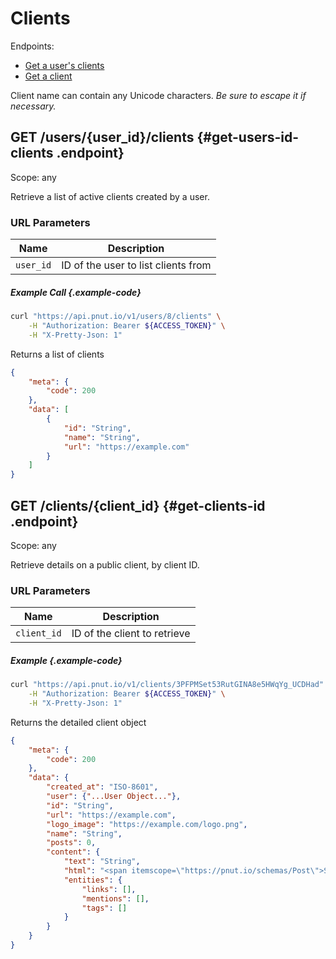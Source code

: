 # Clients

Endpoints:

* [Get a user's clients](#get-users-id-clients)
* [Get a client](#get-clients-id)

Client name can contain any Unicode characters. *Be sure to escape it if necessary.*


## <span class="method method-get">GET</span> /users/<span class="call-param">{user_id}</span>/clients {#get-users-id-clients .endpoint}

Scope: <span class="endpoint-meta">any</span>

Retrieve a list of active clients created by a user.

### URL Parameters

Name|Description
-|-
`user_id`|ID of the user to list clients from

##### Example Call {.example-code}

```bash
curl "https://api.pnut.io/v1/users/8/clients" \
    -H "Authorization: Bearer ${ACCESS_TOKEN}" \
    -H "X-Pretty-Json: 1"
```

Returns a list of clients

```json
{
    "meta": {
        "code": 200
    },
    "data": [
        {
            "id": "String",
            "name": "String",
            "url": "https://example.com"
        }
    ]
}
```


## <span class="method method-get">GET</span> /clients/<span class="call-param">{client_id}</span> {#get-clients-id .endpoint}

Scope: <span class="endpoint-meta">any</span>

Retrieve details on a public client, by client ID.

### URL Parameters

Name|Description
-|-
`client_id`|ID of the client to retrieve

##### Example {.example-code}

```bash
curl "https://api.pnut.io/v1/clients/3PFPMSet53RutGINA8e5HWqYg_UCDHad" \
    -H "Authorization: Bearer ${ACCESS_TOKEN}" \
    -H "X-Pretty-Json: 1"
```

Returns the detailed client object

```json
{
    "meta": {
        "code": 200
    },
    "data": {
        "created_at": "ISO-8601",
        "user": {"...User Object..."},
        "id": "String",
        "url": "https://example.com",
        "logo_image": "https://example.com/logo.png",
        "name": "String",
        "posts": 0,
        "content": {
            "text": "String",
            "html": "<span itemscope=\"https://pnut.io/schemas/Post\">String</span>",
            "entities": {
                "links": [],
                "mentions": [],
                "tags": []
            }
        }
    }
}
```
